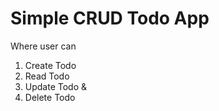 # Simple CRUD Todo App  
Where user can
1. Create Todo
2. Read Todo
3. Update Todo &
4. Delete Todo

